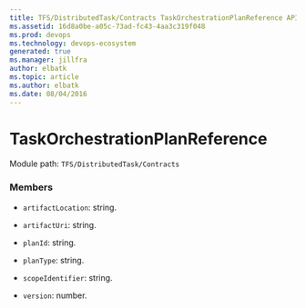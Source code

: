 ```yaml
---
title: TFS/DistributedTask/Contracts TaskOrchestrationPlanReference API | Extensions for Azure DevOps Services
ms.assetid: 16d8a0be-a05c-73ad-fc43-4aa3c319f048
ms.prod: devops
ms.technology: devops-ecosystem
generated: true
ms.manager: jillfra
author: elbatk
ms.topic: article
ms.author: elbatk
ms.date: 08/04/2016
---
```


# TaskOrchestrationPlanReference

Module path: `TFS/DistributedTask/Contracts`


### Members

* `artifactLocation`: string. 

* `artifactUri`: string. 

* `planId`: string. 

* `planType`: string. 

* `scopeIdentifier`: string. 

* `version`: number. 

